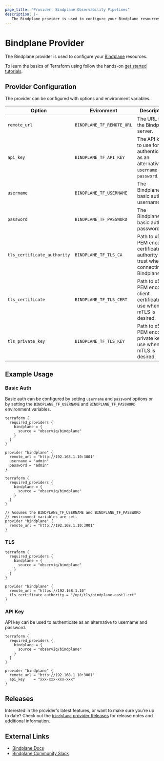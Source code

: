```yaml
---
page_title: "Provider: Bindplane Observability Pipelines"
description: |-
   The Bindplane provider is used to configure your Bindplane resources
---
```


# Bindplane Provider

The Bindplane provider is used to configure your [Bindplane](https://observiq.com/solutions/bindplane-op/) resources.

To learn the basics of Terraform using follow the hands-on
[get started tutorials](https://developer.hashicorp.com/terraform/tutorials/gcp-get-started/infrastructure-as-code).

## Provider Configuration

The provider can be configured with options and environment variables.

| Option                      | Evironment                | Description                  |
| --------------------------- | ------------------------- | ---------------------------- |
| `remote_url`                | `BINDPLANE_TF_REMOTE_URL` | The URL for the Bindplane server.  |
| `api_key`                   | `BINDPLANE_TF_API_KEY`    | The API key to use for authentication as an alternative to `username` and `password`. |
| `username`                  | `BINDPLANE_TF_USERNAME`   | The Bindplane basic auth username. |
| `password`                  | `BINDPLANE_TF_PASSWORD`   | The Bindplane basic auth password. |
| `tls_certificate_authority` | `BINDPLANE_TF_TLS_CA`     | Path to x509 PEM encoded certificate authority to trust when connecting to Bindplane. |
| `tls_certificate`           | `BINDPLANE_TF_TLS_CERT`   | Path to x509 PEM encoded client certificate to use when mTLS is desired. |
| `tls_private_key`           | `BINDPLANE_TF_TLS_KEY`    | Path to x509 PEM encoded private key to use when mTLS is desired. |

## Example Usage

### Basic Auth

Basic auth can be configured by setting `username` and `password` options or
by setting the `BINDPLANE_TF_USERNAME` and `BINDPLANE_TF_PASSWORD` environment
variables.

```hcl
terraform {
  required_providers {
    bindplane = {
      source = "observiq/bindplane"
    }
  }
}

provider "bindplane" {
  remote_url = "http://192.168.1.10:3001"
  username = "admin"
  password = "admin"
}
```

```hcl
terraform {
  required_providers {
    bindplane = {
      source = "observiq/bindplane"
    }
  }
}

// Assumes the BINDPLANE_TF_USERNAME and BINDPLANE_TF_PASSWORD
// environment variables are set.
provider "bindplane" {
  remote_url = "http://192.168.1.10:3001"
}
```

### TLS

```hcl
terraform {
  required_providers {
    bindplane = {
      source = "observiq/bindplane"
    }
  }
}

provider "bindplane" {
  remote_url = "https://192.168.1.10"
  tls_certificate_authority = "/opt/tls/bindplane-east1.crt"
}
```

### API Key

API key can be used to authenticate as an alternative to username and password.

```hcl
terraform {
  required_providers {
    bindplane = {
      source = "observiq/bindplane"
    }
  }
}

provider "bindplane" {
  remote_url = "http://192.168.1.10:3001"
  api_key    = "xxx-xxx-xxx-xxx"
}
```

## Releases

Interested in the provider's latest features, or want to make sure you're up to date?
Check out the [`bindplane` provider Releases](https://github.com/observIQ/terraform-provider-bindplane/releases)
for release notes and additional information.

## External Links

* [Bindplane Docs](https://bindplane.com/docs)
* [Bindplane Community Slack](https://launchpass.com/bindplane)

